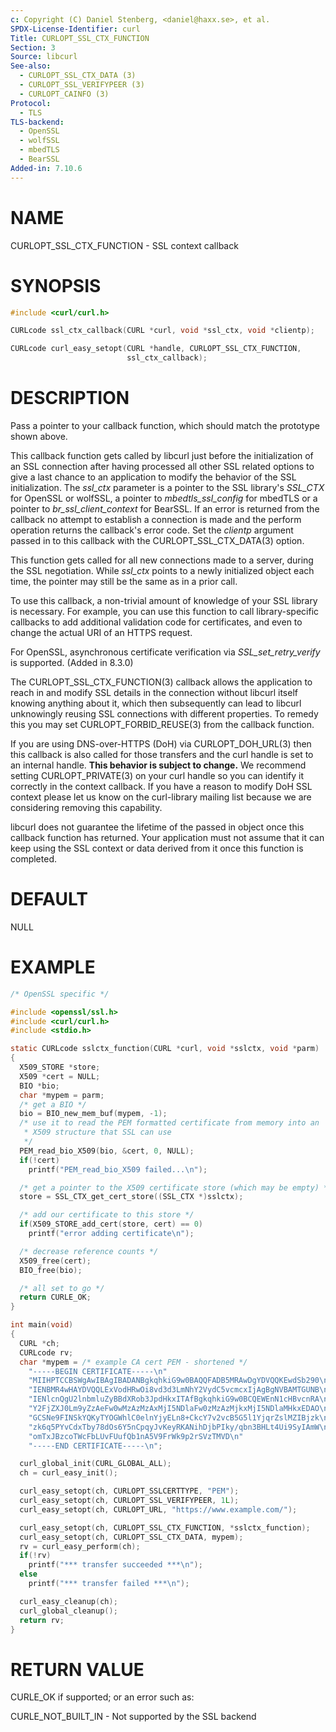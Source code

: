 ```yaml
---
c: Copyright (C) Daniel Stenberg, <daniel@haxx.se>, et al.
SPDX-License-Identifier: curl
Title: CURLOPT_SSL_CTX_FUNCTION
Section: 3
Source: libcurl
See-also:
  - CURLOPT_SSL_CTX_DATA (3)
  - CURLOPT_SSL_VERIFYPEER (3)
  - CURLOPT_CAINFO (3)
Protocol:
  - TLS
TLS-backend:
  - OpenSSL
  - wolfSSL
  - mbedTLS
  - BearSSL
Added-in: 7.10.6
---
```


# NAME

CURLOPT_SSL_CTX_FUNCTION - SSL context callback

# SYNOPSIS

~~~c
#include <curl/curl.h>

CURLcode ssl_ctx_callback(CURL *curl, void *ssl_ctx, void *clientp);

CURLcode curl_easy_setopt(CURL *handle, CURLOPT_SSL_CTX_FUNCTION,
                          ssl_ctx_callback);
~~~

# DESCRIPTION

Pass a pointer to your callback function, which should match the prototype
shown above.

This callback function gets called by libcurl just before the initialization
of an SSL connection after having processed all other SSL related options to
give a last chance to an application to modify the behavior of the SSL
initialization. The *ssl_ctx* parameter is a pointer to the SSL library's
*SSL_CTX* for OpenSSL or wolfSSL, a pointer to *mbedtls_ssl_config* for
mbedTLS or a pointer to *br_ssl_client_context* for BearSSL. If an error is
returned from the callback no attempt to establish a connection is made and
the perform operation returns the callback's error code. Set the *clientp*
argument passed in to this callback with the CURLOPT_SSL_CTX_DATA(3) option.

This function gets called for all new connections made to a server, during the
SSL negotiation. While *ssl_ctx* points to a newly initialized object each
time, the pointer may still be the same as in a prior call.

To use this callback, a non-trivial amount of knowledge of your SSL library is
necessary. For example, you can use this function to call library-specific
callbacks to add additional validation code for certificates, and even to
change the actual URI of an HTTPS request.

For OpenSSL, asynchronous certificate verification via *SSL_set_retry_verify*
is supported. (Added in 8.3.0)

The CURLOPT_SSL_CTX_FUNCTION(3) callback allows the application to reach in
and modify SSL details in the connection without libcurl itself knowing
anything about it, which then subsequently can lead to libcurl unknowingly
reusing SSL connections with different properties. To remedy this you may set
CURLOPT_FORBID_REUSE(3) from the callback function.

If you are using DNS-over-HTTPS (DoH) via CURLOPT_DOH_URL(3) then this
callback is also called for those transfers and the curl handle is set to an
internal handle. **This behavior is subject to change.** We recommend setting
CURLOPT_PRIVATE(3) on your curl handle so you can identify it correctly in the
context callback. If you have a reason to modify DoH SSL context please let us
know on the curl-library mailing list because we are considering removing this
capability.

libcurl does not guarantee the lifetime of the passed in object once this
callback function has returned. Your application must not assume that it can
keep using the SSL context or data derived from it once this function is
completed.

# DEFAULT

NULL

# EXAMPLE

~~~c
/* OpenSSL specific */

#include <openssl/ssl.h>
#include <curl/curl.h>
#include <stdio.h>

static CURLcode sslctx_function(CURL *curl, void *sslctx, void *parm)
{
  X509_STORE *store;
  X509 *cert = NULL;
  BIO *bio;
  char *mypem = parm;
  /* get a BIO */
  bio = BIO_new_mem_buf(mypem, -1);
  /* use it to read the PEM formatted certificate from memory into an
   * X509 structure that SSL can use
   */
  PEM_read_bio_X509(bio, &cert, 0, NULL);
  if(!cert)
    printf("PEM_read_bio_X509 failed...\n");

  /* get a pointer to the X509 certificate store (which may be empty) */
  store = SSL_CTX_get_cert_store((SSL_CTX *)sslctx);

  /* add our certificate to this store */
  if(X509_STORE_add_cert(store, cert) == 0)
    printf("error adding certificate\n");

  /* decrease reference counts */
  X509_free(cert);
  BIO_free(bio);

  /* all set to go */
  return CURLE_OK;
}

int main(void)
{
  CURL *ch;
  CURLcode rv;
  char *mypem = /* example CA cert PEM - shortened */
    "-----BEGIN CERTIFICATE-----\n"
    "MIIHPTCCBSWgAwIBAgIBADANBgkqhkiG9w0BAQQFADB5MRAwDgYDVQQKEwdSb290\n"
    "IENBMR4wHAYDVQQLExVodHRwOi8vd3d3LmNhY2VydC5vcmcxIjAgBgNVBAMTGUNB\n"
    "IENlcnQgU2lnbmluZyBBdXRob3JpdHkxITAfBgkqhkiG9w0BCQEWEnN1cHBvcnRA\n"
    "Y2FjZXJ0Lm9yZzAeFw0wMzAzMzAxMjI5NDlaFw0zMzAzMjkxMjI5NDlaMHkxEDAO\n"
    "GCSNe9FINSkYQKyTYOGWhlC0elnYjyELn8+CkcY7v2vcB5G5l1YjqrZslMZIBjzk\n"
    "zk6q5PYvCdxTby78dOs6Y5nCpqyJvKeyRKANihDjbPIky/qbn3BHLt4Ui9SyIAmW\n"
    "omTxJBzcoTWcFbLUvFUufQb1nA5V9FrWk9p2rSVzTMVD\n"
    "-----END CERTIFICATE-----\n";

  curl_global_init(CURL_GLOBAL_ALL);
  ch = curl_easy_init();

  curl_easy_setopt(ch, CURLOPT_SSLCERTTYPE, "PEM");
  curl_easy_setopt(ch, CURLOPT_SSL_VERIFYPEER, 1L);
  curl_easy_setopt(ch, CURLOPT_URL, "https://www.example.com/");

  curl_easy_setopt(ch, CURLOPT_SSL_CTX_FUNCTION, *sslctx_function);
  curl_easy_setopt(ch, CURLOPT_SSL_CTX_DATA, mypem);
  rv = curl_easy_perform(ch);
  if(!rv)
    printf("*** transfer succeeded ***\n");
  else
    printf("*** transfer failed ***\n");

  curl_easy_cleanup(ch);
  curl_global_cleanup();
  return rv;
}
~~~

# RETURN VALUE

CURLE_OK if supported; or an error such as:

CURLE_NOT_BUILT_IN - Not supported by the SSL backend
